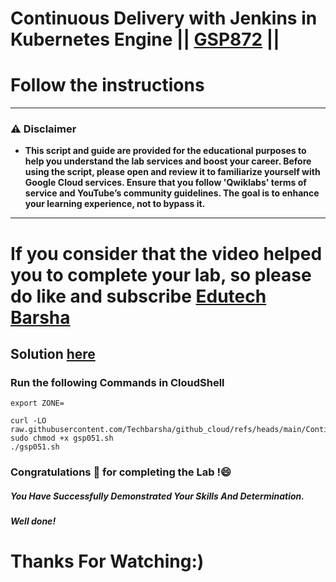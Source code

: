 # Continuous Delivery with Jenkins in Kubernetes Engine || [GSP872](https://www.cloudskillsboost.google/focuses/1104?parent=catalog) ||
# Follow the instructions
---
### ⚠️ Disclaimer
- **This script and guide are provided for  the educational purposes to help you understand the lab services and boost your career. Before using the script, please open and review it to familiarize yourself with Google Cloud services. Ensure that you follow 'Qwiklabs' terms of service and YouTube’s community guidelines. The goal is to enhance your learning experience, not to bypass it.**
---

# If you consider that the video helped you to complete your lab, so please do like and subscribe [Edutech Barsha](https://www.youtube.com/@edutechbarsha)
## Solution [here](https://youtu.be/B_yaZVAnMSA)

### Run the following Commands in CloudShell
```
export ZONE=
```
```
curl -LO raw.githubusercontent.com/Techbarsha/github_cloud/refs/heads/main/Continuous%20Delivery%20with%20Jenkins%20in%20Kubernetes%20Engine/gsp051.sh
sudo chmod +x gsp051.sh
./gsp051.sh
```
### Congratulations 🎉 for completing the Lab !😄

##### *You Have Successfully Demonstrated Your Skills And Determination.*

#### *Well done!*

# Thanks For Watching:)
